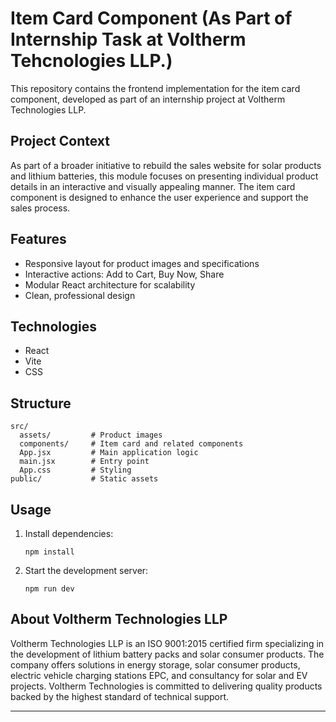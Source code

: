 # Item Card Component (As Part of Internship Task at Voltherm Tehcnologies LLP.)

This repository contains the frontend implementation for the item card component, developed as part of an internship project at Voltherm Technologies LLP.

## Project Context

As part of a broader initiative to rebuild the sales website for solar products and lithium batteries, this module focuses on presenting individual product details in an interactive and visually appealing manner. The item card component is designed to enhance the user experience and support the sales process.

## Features

- Responsive layout for product images and specifications
- Interactive actions: Add to Cart, Buy Now, Share
- Modular React architecture for scalability
- Clean, professional design

## Technologies

- React
- Vite
- CSS

## Structure

```
src/
  assets/         # Product images
  components/     # Item card and related components
  App.jsx         # Main application logic
  main.jsx        # Entry point
  App.css         # Styling
public/           # Static assets
```

## Usage

1. Install dependencies:
   ```
   npm install
   ```
2. Start the development server:
   ```
   npm run dev
   ```

## About Voltherm Technologies LLP

Voltherm Technologies LLP is an ISO 9001:2015 certified firm specializing in the development of lithium battery packs and solar consumer products. The company offers solutions in energy storage, solar consumer products, electric vehicle charging stations EPC, and consultancy for solar and EV projects. Voltherm Technologies is committed to delivering quality products backed by the highest standard of technical support.

---

